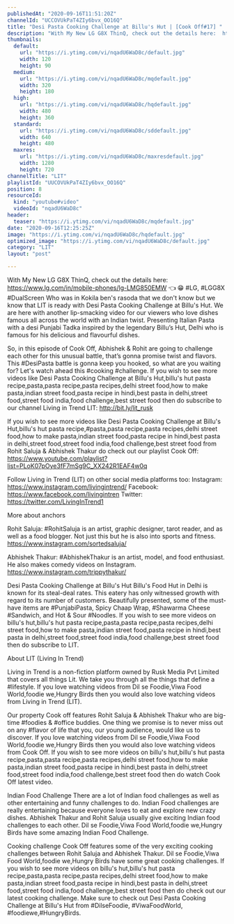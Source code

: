 ```yaml
---
publishedAt: "2020-09-16T11:51:20Z"
channelId: "UCCOVUkPaT4ZIy6bvx_OO16Q"
title: "Desi Pasta Cooking Challenge at Billu's Hut | [Cook Off#17] ​"
description: "With My New LG G8X ThinQ, check out the details here:  https://www.lg.com/in/mobile-phones/lg-LMG850EMW 👈  😁 \n#LG, #LGG8X #DualScreen \nWho was in Kokila ben's rasoda that we don't know but we know that LIT is ready with Desi Pasta Cooking Challenge at Billu's Hut. We are here with another lip-smacking video for our viewers who love dishes famous all across the world with an Indian twist. Presenting Italian Pasta with a desi Punjabi Tadka inspired by the legendary Billu’s Hut, Delhi who is famous for his delicious and flavourful dishes. \n\nSo, in this episode of Cook Off, Abhishek & Rohit are going to challenge each other for this unusual battle, that’s gonna promise twist and flavors. This #DesiPasta battle is gonna keep you hooked, so what are you waiting for? Let's watch ahead this #cooking #challenge. If you wish to see more videos like Desi Pasta Cooking Challenge at Billu's Hut,billu's hut pasta recipe,pasta,pasta recipe,pasta recipes,delhi street food,how to make pasta,indian street food,pasta recipe in hindi,best pasta in delhi,street food,street food india,food challenge,best street food then do subscribe to our channel Living in Trend LIT: http://bit.ly/lit_rusk\n\nIf you wish to see more videos like Desi Pasta Cooking Challenge at Billu's Hut,billu's hut pasta recipe,#pasta,pasta recipe,pasta recipes,delhi street food,how to make pasta,indian street food,pasta recipe in hindi,best pasta in delhi,street food,street food india,food challenge,best street food  from Rohit Saluja & Abhishek Thakur do check out our playlist Cook Off:  https://www.youtube.com/playlist?list=PLoK07pOye3fF7mSg9C_XX242R1EAF4w0q\n\nFollow Living in Trend (LIT) on other social media platforms too:\nInstagram: https://www.instagram.com/livingintrend/\nFacebook: https://www.facebook.com/livingintren\nTwitter: https://twitter.com/LivingInTrend1\n\nMore about anchors\n\nRohit Saluja: #RohitSaluja is an artist, graphic designer, tarot reader, and as well as a food blogger. Not just this but he is also into sports and fitness. https://www.instagram.com/sortedsaluja/\n\nAbhishek Thakur: #AbhishekThakur is an artist, model, and food enthusiast. He also makes comedy videos on Instagram. https://www.instagram.com/trippythakur/\n\nDesi Pasta Cooking Challenge at Billu's Hut\nBillu's Food Hut in Delhi is known for its steal-deal rates. This eatery has only witnessed growth with regard to its number of customers. Beautifully presented, some of the must-have items are #PunjabiPasta, Spicy Chaap Wrap, #Shawarma Cheese #Sandwich, and Hot & Sour #Noodles. If you wish to see more videos on billu's hut,billu's hut pasta recipe,pasta,pasta recipe,pasta recipes,delhi street food,how to make pasta,indian street food,pasta recipe in hindi,best pasta in delhi,street food,street food india,food challenge,best street food then do subscribe to LIT.\n\nAbout LIT (Living In Trend)\n\nLiving in Trend is a non-fiction platform owned by Rusk Media Pvt Limited that covers all things Lit. We take you through all the things that define a #lifestyle. If you love watching videos from Dil se Foodie,Viwa Food World,foodie we,Hungry Birds then you would also love watching videos from Living in Trend (LIT).\n\nOur property Cook off features Rohit Saluja & Abhishek Thakur who are big-time #foodies & #office buddies. One thing we promise is to never miss out on any #flavor of life that you, our young audience, would like us to discover. If you love watching videos from Dil se Foodie,Viwa Food World,foodie we,Hungry Birds then you would also love watching videos from Cook Off. If you wish to see more videos on billu's hut,billu's hut pasta recipe,pasta,pasta recipe,pasta recipes,delhi street food,how to make pasta,indian street food,pasta recipe in hindi,best pasta in delhi,street food,street food india,food challenge,best street food then do watch Cook Off latest video.\n\nIndian Food Challenge\nThere are a lot of Indian food challenges as well as other entertaining and funny challenges to do. Indian Food challenges are really entertaining because everyone loves to eat and explore new crazy dishes. Abhishek Thakur and Rohit Saluja usually give exciting Indian food challenges to each other. Dil se Foodie,Viwa Food World,foodie we,Hungry Birds have some amazing Indian Food Challenge.\n\nCooking challenge\nCook Off features some of the very exciting cooking challenges between Rohit Saluja and Abhishek Thakur. Dil se Foodie,Viwa Food World,foodie we,Hungry Birds have some great cooking challenges. If you wish to see more videos on billu's hut,billu's hut pasta recipe,pasta,pasta recipe,pasta recipes,delhi street food,how to make pasta,indian street food,pasta recipe in hindi,best pasta in delhi,street food,street food india,food challenge,best street food then do check out our latest cooking challenge. Make sure to check out Desi Pasta Cooking Challenge at Billu's Hut from #DilseFoodie, #ViwaFoodWorld, #foodiewe,#HungryBirds."
thumbnails:
  default:
    url: "https://i.ytimg.com/vi/nqadU6WaD8c/default.jpg"
    width: 120
    height: 90
  medium:
    url: "https://i.ytimg.com/vi/nqadU6WaD8c/mqdefault.jpg"
    width: 320
    height: 180
  high:
    url: "https://i.ytimg.com/vi/nqadU6WaD8c/hqdefault.jpg"
    width: 480
    height: 360
  standard:
    url: "https://i.ytimg.com/vi/nqadU6WaD8c/sddefault.jpg"
    width: 640
    height: 480
  maxres:
    url: "https://i.ytimg.com/vi/nqadU6WaD8c/maxresdefault.jpg"
    width: 1280
    height: 720
channelTitle: "LIT"
playlistId: "UUCOVUkPaT4ZIy6bvx_OO16Q"
position: 8
resourceId:
  kind: "youtube#video"
  videoId: "nqadU6WaD8c"
header:
  teaser: "https://i.ytimg.com/vi/nqadU6WaD8c/mqdefault.jpg"
date: "2020-09-16T12:25:25Z"
image: "https://i.ytimg.com/vi/nqadU6WaD8c/hqdefault.jpg"
optimized_image: "https://i.ytimg.com/vi/nqadU6WaD8c/default.jpg"
category: "LIT"
layout: "post"

---
```

With My New LG G8X ThinQ, check out the details here:  https://www.lg.com/in/mobile-phones/lg-LMG850EMW 👈  😁 
#LG, #LGG8X #DualScreen 
Who was in Kokila ben's rasoda that we don't know but we know that LIT is ready with Desi Pasta Cooking Challenge at Billu's Hut. We are here with another lip-smacking video for our viewers who love dishes famous all across the world with an Indian twist. Presenting Italian Pasta with a desi Punjabi Tadka inspired by the legendary Billu’s Hut, Delhi who is famous for his delicious and flavourful dishes. 

So, in this episode of Cook Off, Abhishek & Rohit are going to challenge each other for this unusual battle, that’s gonna promise twist and flavors. This #DesiPasta battle is gonna keep you hooked, so what are you waiting for? Let's watch ahead this #cooking #challenge. If you wish to see more videos like Desi Pasta Cooking Challenge at Billu's Hut,billu's hut pasta recipe,pasta,pasta recipe,pasta recipes,delhi street food,how to make pasta,indian street food,pasta recipe in hindi,best pasta in delhi,street food,street food india,food challenge,best street food then do subscribe to our channel Living in Trend LIT: http://bit.ly/lit_rusk

If you wish to see more videos like Desi Pasta Cooking Challenge at Billu's Hut,billu's hut pasta recipe,#pasta,pasta recipe,pasta recipes,delhi street food,how to make pasta,indian street food,pasta recipe in hindi,best pasta in delhi,street food,street food india,food challenge,best street food  from Rohit Saluja & Abhishek Thakur do check out our playlist Cook Off:  https://www.youtube.com/playlist?list=PLoK07pOye3fF7mSg9C_XX242R1EAF4w0q

Follow Living in Trend (LIT) on other social media platforms too:
Instagram: https://www.instagram.com/livingintrend/
Facebook: https://www.facebook.com/livingintren
Twitter: https://twitter.com/LivingInTrend1

More about anchors

Rohit Saluja: #RohitSaluja is an artist, graphic designer, tarot reader, and as well as a food blogger. Not just this but he is also into sports and fitness. https://www.instagram.com/sortedsaluja/

Abhishek Thakur: #AbhishekThakur is an artist, model, and food enthusiast. He also makes comedy videos on Instagram. https://www.instagram.com/trippythakur/

Desi Pasta Cooking Challenge at Billu's Hut
Billu's Food Hut in Delhi is known for its steal-deal rates. This eatery has only witnessed growth with regard to its number of customers. Beautifully presented, some of the must-have items are #PunjabiPasta, Spicy Chaap Wrap, #Shawarma Cheese #Sandwich, and Hot & Sour #Noodles. If you wish to see more videos on billu's hut,billu's hut pasta recipe,pasta,pasta recipe,pasta recipes,delhi street food,how to make pasta,indian street food,pasta recipe in hindi,best pasta in delhi,street food,street food india,food challenge,best street food then do subscribe to LIT.

About LIT (Living In Trend)

Living in Trend is a non-fiction platform owned by Rusk Media Pvt Limited that covers all things Lit. We take you through all the things that define a #lifestyle. If you love watching videos from Dil se Foodie,Viwa Food World,foodie we,Hungry Birds then you would also love watching videos from Living in Trend (LIT).

Our property Cook off features Rohit Saluja & Abhishek Thakur who are big-time #foodies & #office buddies. One thing we promise is to never miss out on any #flavor of life that you, our young audience, would like us to discover. If you love watching videos from Dil se Foodie,Viwa Food World,foodie we,Hungry Birds then you would also love watching videos from Cook Off. If you wish to see more videos on billu's hut,billu's hut pasta recipe,pasta,pasta recipe,pasta recipes,delhi street food,how to make pasta,indian street food,pasta recipe in hindi,best pasta in delhi,street food,street food india,food challenge,best street food then do watch Cook Off latest video.

Indian Food Challenge
There are a lot of Indian food challenges as well as other entertaining and funny challenges to do. Indian Food challenges are really entertaining because everyone loves to eat and explore new crazy dishes. Abhishek Thakur and Rohit Saluja usually give exciting Indian food challenges to each other. Dil se Foodie,Viwa Food World,foodie we,Hungry Birds have some amazing Indian Food Challenge.

Cooking challenge
Cook Off features some of the very exciting cooking challenges between Rohit Saluja and Abhishek Thakur. Dil se Foodie,Viwa Food World,foodie we,Hungry Birds have some great cooking challenges. If you wish to see more videos on billu's hut,billu's hut pasta recipe,pasta,pasta recipe,pasta recipes,delhi street food,how to make pasta,indian street food,pasta recipe in hindi,best pasta in delhi,street food,street food india,food challenge,best street food then do check out our latest cooking challenge. Make sure to check out Desi Pasta Cooking Challenge at Billu's Hut from #DilseFoodie, #ViwaFoodWorld, #foodiewe,#HungryBirds.